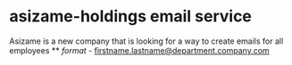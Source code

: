 # asizame-holdings email service
Asizame is a new company that is looking for a way to create emails for all employees **
*format* - firstname.lastname@department.company.com
